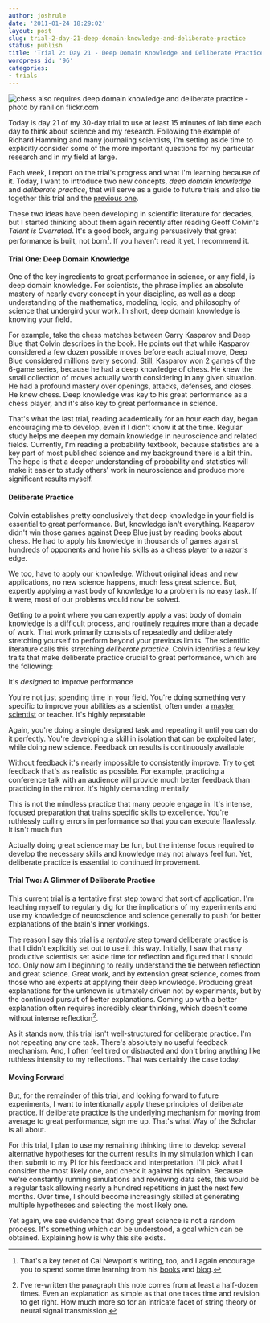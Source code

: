 ```yaml
---
author: joshrule
date: '2011-01-24 18:29:02'
layout: post
slug: trial-2-day-21-deep-domain-knowledge-and-deliberate-practice
status: publish
title: 'Trial 2: Day 21 - Deep Domain Knowledge and Deliberate Practice'
wordpress_id: '96'
categories:
- trials
---
```


![chess also requires deep domain knowledge and deliberate practice - photo by
ranil on flickr.com][1]

Today is day 21 of my 30-day trial to use at least 15 minutes of lab time each
day to think about science and my research. Following the example of Richard
Hamming and many journaling scientists, I'm setting aside time to explicitly
consider some of the more important questions for my particular research and
in my field at large.

Each week, I report on the trial's progress and what I'm learning because of
it. Today, I want to introduce two new concepts, _deep domain knowledge_ and
_deliberate practice_, that will serve as a guide to future trials and also
tie together this trial and the [previous one][2].

These two ideas have been developing in scientific literature for decades, but
I started thinking about them again recently after reading Geoff Colvin's
_Talent is Overrated_. It's a good book, arguing persuasively that great
performance is built, not born[^1]. If you haven't read it yet, I recommend
it.

#### Trial One: Deep Domain Knowledge

One of the key ingredients to great performance in science, or any field, is
deep domain knowledge. For scientists, the phrase implies an absolute mastery
of nearly every concept in your discipline, as well as a deep understanding of
the mathematics, modeling, logic, and philosophy of science that undergird
your work. In short, deep domain knowledge is knowing your field.

For example, take the chess matches between Garry Kasparov and Deep Blue that
Colvin describes in the book. He points out that while Kasparov considered a
few dozen possible moves before each actual move, Deep Blue considered
millions every second. Still, Kasparov won 2 games of the 6-game series,
because he had a deep knowledge of chess. He knew the small collection of
moves actually worth considering in any given situation. He had a profound
mastery over openings, attacks, defenses, and closes. He knew chess. Deep
knowledge was key to his great performance as a chess player, and it's also
key to great performance in science.

That's what the last trial, reading academically for an hour each day, began
encouraging me to develop, even if I didn't know it at the time. Regular study
helps me deepen my domain knowledge in neuroscience and related fields.
Currently, I'm reading a probability textbook, because statistics are a key
part of most published science and my background there is a bit thin. The hope
is that a deeper understanding of probability and statistics will make it
easier to study others' work in neuroscience and produce more significant
results myself.

#### Deliberate Practice

Colvin establishes pretty conclusively that deep knowledge in your field is
essential to great performance. But, knowledge isn't everything. Kasparov
didn't win those games against Deep Blue just by reading books about chess. He
had to apply his knowledge in thousands of games against hundreds of opponents
and hone his skills as a chess player to a razor's edge.

We too, have to apply our knowledge. Without original ideas and new
applications, no new science happens, much less great science. But, expertly
applying a vast body of knowledge to a problem is no easy task. If it were,
most of our problems would now be solved.

Getting to a point where you can expertly apply a vast body of domain
knowledge is a difficult process, and routinely requires more than a decade of
work. That work primarily consists of repeatedly and deliberately stretching
yourself to perform beyond your previous limits. The scientific literature
calls this stretching _deliberate practice_. Colvin identifies a few key
traits that make deliberate practice crucial to great performance, which are
the following:

It's _designed_ to improve performance

You're not just spending time in your field. You're doing something very
specific to improve your abilities as a scientist, often under a [master
scientist][3] or teacher.
It's highly repeatable

Again, you're doing a single designed task and repeating it until you can do
it perfectly. You're developing a skill in isolation that can be exploited
later, while doing new science.
Feedback on results is continuously available

Without feedback it's nearly impossible to consistently improve. Try to get
feedback that's as realistic as possible. For example, practicing a conference
talk with an audience will provide much better feedback than practicing in the
mirror.
It's highly demanding mentally

This is not the mindless practice that many people engage in. It's intense,
focused preparation that trains specific skills to excellence. You're
ruthlessly culling errors in performance so that you can execute flawlessly.
It isn't much fun

Actually doing great science may be fun, but the intense focus required to
develop the necessary skills and knowledge may not always feel fun. Yet,
deliberate practice is essential to continued improvement.
  

#### Trial Two: A Glimmer of Deliberate Practice

This current trial is a tentative first step toward that sort of application.
I'm teaching myself to regularly dig for the implications of my experiments
and use my knowledge of neuroscience and science generally to push for better
explanations of the brain's inner workings.

The reason I say this trial is a _tentative_ step toward deliberate practice
is that I didn't explicitly set out to use it this way. Initially, I saw that
many productive scientists set aside time for reflection and figured that I
should too. Only now am I beginning to really understand the tie between
reflection and great science. Great work, and by extension great science,
comes from those who are experts at applying their deep knowledge. Producing
great explanations for the unknown is ultimately driven not by experiments,
but by the continued pursuit of better explanations. Coming up with a better
explanation often requires incredibly clear thinking, which doesn't come
without intense reflection[^2].

As it stands now, this trial isn't well-structured for deliberate practice.
I'm not repeating any one task. There's absolutely no useful feedback
mechanism. And, I often feel tired or distracted and don't bring anything like
ruthless intensity to my reflections. That was certainly the case today.

#### Moving Forward

But, for the remainder of this trial, and looking forward to future
experiments, I want to intentionally apply these principles of deliberate
practice. If deliberate practice is the underlying mechanism for moving from
average to great performance, sign me up. That's what Way of the Scholar is
all about.

For this trial, I plan to use my remaining thinking time to develop several
alternative hypotheses for the current results in my simulation which I can
then submit to my PI for his feedback and interpretation. I'll pick what I
consider the most likely one, and check it against his opinion. Because we're
constantly running simulations and reviewing data sets, this would be a
regular task allowing nearly a hundred repetitions in just the next few
months. Over time, I should become increasingly skilled at generating multiple
hypotheses and selecting the most likely one.

Yet again, we see evidence that doing great science is not a random process.
It's something which can be understood, a goal which can be obtained.
Explaining how is why this site exists.


[^1]: That's a key tenet of Cal Newport's writing, too, and I again encourage you to spend some time learning from his [books][4] and [blog][5].
[^2]:  I've re-written the paragraph this note comes from at least a half-dozen times. Even an explanation as simple as that one takes time and revision to get right. How much more so for an intricate facet of string theory or neural signal transmission.

[1]: /a/2011-01-24-trial-2-day-21-deep-domain-knowledge-and-deliberate-practice/chess.png (chess also requires deep domain knowledge and deliberate practice - photo by ranil on flickr.com)
[2]: /index.html#posts (WOTS - archive)
[3]: http://joshrule.com/blog/apprenticeship-get-started-in-science/ (WOTS - Apprenticeship: Get Started in Science)
[4]: http://calnewport.com/books (Cal Newport - Books)
[5]: http://calnewport.com/blog (Cal Newport - StudyHacks)
